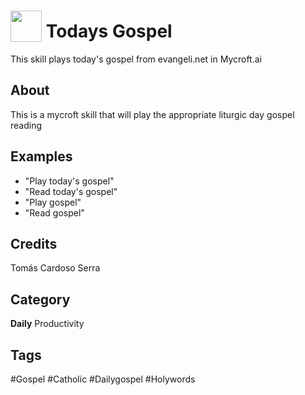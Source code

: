 # <img src="https://raw.githack.com/FortAwesome/Font-Awesome/master/svgs/solid/praying-hands.svg" card_color="#22A7F0" width="50" height="50" style="vertical-align:bottom"/> Todays Gospel
This skill plays today's gospel from evangeli.net in Mycroft.ai

## About
This is a mycroft skill that will play the appropriate liturgic day gospel reading

## Examples
* "Play today's gospel"
* "Read today's gospel"
* "Play gospel"
* "Read gospel"

## Credits
Tomás Cardoso Serra

## Category
**Daily**
Productivity

## Tags
#Gospel
#Catholic
#Dailygospel
#Holywords

